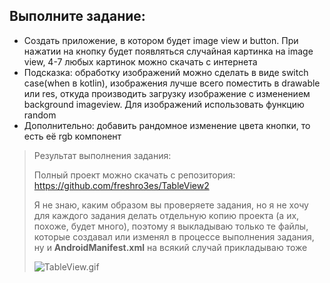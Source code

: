 ## Выполните задание:

- Создать приложение, в котором будет image view и button. При нажатии на кнопку будет появляться случайная картинка на image view, 4-7 любых картинок можно скачать с интернета
- Подсказка: обработку изображений можно сделать в виде switch case(when в kotlin), изображения лучше всего поместить в drawable или res, откуда производить загрузку изображение с изменением background imageview. Для изображений использовать функцию random
- Дополнительно: добавить рандомное изменение цвета кнопки, то есть её rgb компонент

> Результат выполнения задания:
>
> Полный проект можно скачать с репозитория: https://github.com/freshro3es/TableView2
>
> Я не знаю, каким образом вы проверяете задания, но я не хочу для каждого задания делать отдельную копию проекта (а их, похоже, будет много), поэтому я выкладываю только те файлы, которые создавал или изменял в процессе выполнения задания, ну и **AndroidManifest.xml** на всякий случай прикладываю тоже
>
> ![TableView.gif](/android_studio/TableView/TableView.gif)